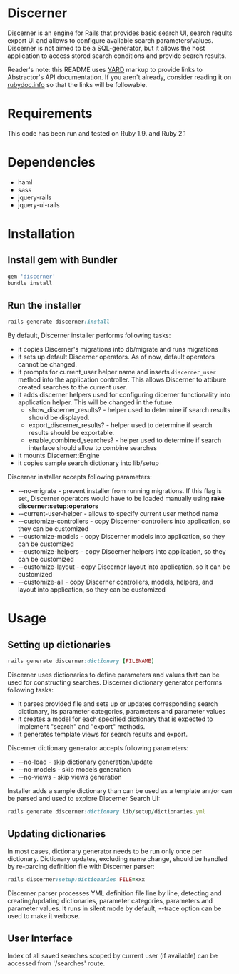 # Discerner

Discerner is an engine for Rails that provides basic search UI, search reqults export UI and allows to configure available search parameters/values. Discerner is not aimed to be a SQL-generator, but it allows the host application to access stored search conditions and provide search results.

Reader's note: this README uses [YARD][] markup to provide links to
Abstractor's API documentation. If you aren't already, consider reading it
on [rubydoc.info][] so that the links will be followable.

[YARD]: http://yardoc.org/
[rubydoc.info]: http://rubydoc.info/github/NUBIC/abstractor/master/file/README.md

# Requirements

This code has been run and tested on Ruby 1.9. and Ruby 2.1

# Dependencies

* haml
* sass
* jquery-rails
* jquery-ui-rails

# Installation

## Install gem with Bundler

```ruby
gem 'discerner'
bundle install
```
## Run the installer

```ruby
rails generate discerner:install
```

By default, Discerner installer performs following tasks:

* it copies Discerner's migrations into db/migrate and runs migrations
* it sets up default Discerner operators. As of now, default operators cannot be changed.
* it prompts for current_user helper name and inserts `discerner_user` method into the application controller. This allows Discerner to attibure created searches to the current user.
* it adds discerner helpers used for configuring dicerner functionality into application helper. This will be changed in the future.
  * show_discerner_results? - helper used to determine if search results should be displayed.
  * export_discerner_results? - helper used to determine if search results should be exportable.
  * enable_combined_searches? - helper used to determine if search interface should allow to combine searches
* it mounts Discerner::Engine
* it copies sample search dictionary into lib/setup

Discerner installer accepts following parameters:

* --no-migrate - prevent installer from running migrations. If this flag is set, Discerner operators would have to be loaded manually using **rake discerner:setup:operators**
* --current-user-helper   - allows to specify current user method name
* --customize-controllers - copy Discerner controllers into application, so they can be customized
* --customize-models      - copy Discerner models into application, so they can be customized
* --customize-helpers     - copy Discerner helpers into application, so they can be customized
* --customize-layout      - copy Discerner layout into application, so it can be customized
* --customize-all         - copy Discerner controllers, models, helpers, and layout into application, so they can be customized


# Usage
## Setting up dictionaries

```ruby
rails generate discerner:dictionary [FILENAME]
```
Discerner uses dictionaries to define parameters and values that can be used for constructing searches. Discerner dictionary generator performs following tasks:

* it parses provided file and sets up or updates corresponding search dictionary, its parameter categories, parameters and parameter values
* it creates a model for each specified dictionary that is expected to implement "search" and "export" methods.
* it generates template views for search results and export.

Discerner dictionary generator accepts following parameters:

* --no-load   - skip dictionary generation/update
* --no-models - skip models generation
* --no-views  - skip views generation

Installer adds a sample dictionary than can be used as a template anr/or can be parsed and used to explore Discerner Search UI:

```ruby
rails generate discerner:dictionary lib/setup/dictionaries.yml
```

## Updating dictionaries

In most cases, dictionary generator needs to be run only once per dictionary. Dictionary updates, excluding name change, should be handled by re-parcing definition file with Discerner parser:

```ruby
rails discerner:setup:dictionaries FILE=xxx
```

Discerner parser processes YML definition file line by line, detecting and creating/updating dictionaries, parameter categories, parameters and parameter values. It runs in silent mode by default, --trace option can be used to make it verbose.

## User Interface

Index of all saved searches scoped by current user (if available) can be accessed from '/searches' route.

